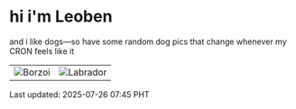 # hi i'm Leoben

and i like dogs—so have some random dog pics that change whenever my CRON feels like it

|  |  |
|--------|----------|
| ![Borzoi](https://random-dog-vercel.vercel.app/api/random-borzoi?v=1753487125) | ![Labrador](https://random-dog-vercel.vercel.app/api/random-labrador?v=1753487125) |

Last updated: 2025-07-26 07:45 PHT
